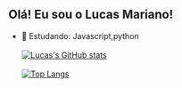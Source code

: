 ## Olá! Eu sou o Lucas Mariano!
- 🌱 Estudando: Javascript,python <br><br>
[![Lucas's GitHub stats](https://github-readme-stats.vercel.app/api?username=Lk1-code&theme=radical)](https://github.com/Lk1-code/github-readme-stats)<br><br>
[![Top Langs](https://github-readme-stats.vercel.app/api/top-langs/?username=Lk1-code&layout=compact)](https://github.com/Lk1-code/github-readme-stats)
 



